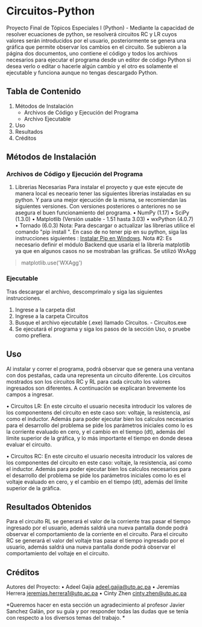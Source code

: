 # Circuitos-Python
Proyecto Final de Tópicos Especiales I (Python) - Mediante la capacidad de resolver ecuaciones de python, se resolverá circuitos RC y LR cuyos valores serán introducidos por el usuario, posteriormente se genera una gráfica que permite observar los cambios en el circuito. Se subieron a la página dos documentos, uno contiene el código y todos los archivos necesarios para ejecutar el programa desde un editor de código Python si desea verlo o editar o hacerle algún cambio y el otro es solamente el ejecutable y funciona aunque no tengas descargado Python.

## Tabla de Contenido
1. Métodos de Instalación
   - Archivos de Código  y Ejecución del Programa
   - Archivo Ejecutable
2. Uso
3. Resultados
4. Créditos

## Métodos de Instalación

### Archivos de Código  y Ejecución del Programa

 1. Librerias Necesarias 
Para instalar el proyecto y que este ejecute de manera local es neceario tener las siguientes librerias instaladas en su python. Y para una mejor ejecución de la misma, se recomiendan las siguientes versiones. Con versiones posteriores o anteriores no se asegura el buen funcionamiento del programa.
       • NumPy  (1.17)
       • SciPy (1.3.0)
       • Matplotlib (Versión usable - 1.51 hasta 3.03)
       • wxPython (4.0.7)
       • Tornado (6.0.3)
Nota: Para descargar o actualizar las librerias utilice el comando "pip install <Nombre de la libreria>". En caso de no tener pip en su python, siga las instrucciones siguientes : [Instalar Pip en Windows](https://www.liquidweb.com/kb/install-pip-windows/).
Nota #2: Es necesario definir el módulo Backend que usaría el la librería matplotlib ya que en algunos casos no se mostraban las gráficas. Se utilizó WxAgg 
 > matplotlib.use('WXAgg')

### Ejecutable

Tras descargar el archivo, descomprimalo y siga las siguientes instrucciones.
1. Ingrese a la carpeta dist
2. Ingrese a la carpeta Circuitos
3. Busque el archivo ejecutable (.exe) llamado Circuitos. - Circuitos.exe
4. Se ejecutará el programa y siga los pasos de la sección Uso, o pruebe como prefiera.

## Uso
Al instalar y correr el programa, podrá observar que se genera una ventana con dos pestañas, cada una representa un circuito diferente. Los circuitos mostrados son los circuitos RC y RL para cada circuito los valores ingresados son diferentes. A continuación se explicaran brevemente los campos a ingresar.

   • Circuitos LR: En este circuito el usuario necesita introducir los valores de los componentens del circuito en este caso son: voltaje, la resistencia, así como el inductor. Además para poder ejecutar bien los calculos necesarios para el desarrollo del problema se pide los parámetros iniciales como lo es la corriente evaluado en cero, y el cambio en el tiempo (dt), además del límite superior de la gráfica, y lo más importante el tiempo en donde desea evaluar el circuito.
   
   • Circuitos RC: En este circuito el usuario necesita introducir los valores de los componentes del circuito en este caso: voltaje, la resistencia, así como el inductor. Además para poder ejecutar bien los calculos necesarios para el desarrollo del problema se pide los parámetros iniciales como lo es el voltaje evaluado en cero, y el cambio en el tiempo (dt), además del límite superior de la gráfica.


## Resultados Obtenidos
Para el circuito RL se generará el valor de la corriente tras pasar el tiempo ingresado por el usuario, además saldrá una nueva pantalla donde podrá observar el comportamiento de la corriente en el circuito. 
Para el circuito RC se generará el valor del voltaje tras pasar el tiempo ingresado por el usuario, además saldrá una nueva pantalla donde podrá observar el comportamiento del voltaje en el circuito. 

## Créditos
Autores del Proyecto:
  • Adeel Gajia       adeel.gajia@utp.ac.pa
  • Jeremías Herrera  jeremias.herrera1@utp.ac.pa
  • Cinty Zhen        cinty.zhen@utp.ac.pa
  
*Queremos hacer en esta sección un agradecimiento al profesor Javier Sanchez Galán, por su guía y por responder todas las dudas que se tenía con respecto a los diversos temas del trabajo. *
